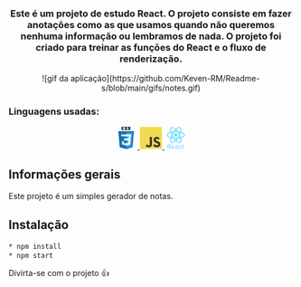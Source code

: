 ﻿<h3 align="center">Este é um projeto de estudo React. O projeto consiste em fazer anotações como as que usamos quando não queremos nenhuma informação ou lembramos de nada. O projeto foi criado para treinar as funções do React e o fluxo de renderização.</h3>

<p align="center">![gif da aplicação](https://github.com/Keven-RM/Readme-s/blob/main/gifs/notes.gif)</p>

<h3 align="left">Linguagens usadas:</h3>
<p align="center"> <a href="https://www.w3schools.com/css/" target="_blank"> <img src="https://raw.githubusercontent.com/devicons/devicon/master/icons/css3/css3-original-wordmark.svg" alt="css3" width="40" height="40"/> </a> <a href="https://developer.mozilla.org/en-US/docs/Web/JavaScript" target="_blank"> <img src="https://raw.githubusercontent.com/devicons/devicon/master/icons/javascript/javascript-original.svg" alt="javascript" width="40" height="40"/> </a> <a href="https://reactjs.org/" target="_blank"> <img src="https://raw.githubusercontent.com/devicons/devicon/master/icons/react/react-original-wordmark.svg" alt="react" width="40" height="40"/> </a> </p>

## Informações gerais
Este projeto é um simples gerador de notas.

## Instalação
	* npm install
	* npm start

Divirta-se com o projeto 👍
